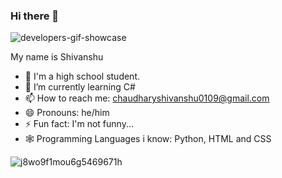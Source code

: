 ### Hi there 👋

![developers-gif-showcase](https://user-images.githubusercontent.com/83326671/182369909-05bf7ed3-63c4-4288-a1cc-9d196294c052.gif)

My name is Shivanshu
- 🔭 I'm a high school student.
- 🌱 I’m currently learning C#
- 📫 How to reach me: chaudharyshivanshu0109@gmail.com
- 😄 Pronouns: he/him
- ⚡ Fun fact: I'm not funny...
- 🕸 Programming Languages i know: Python, HTML and CSS

![j8wo9f1mou6g5469671h](https://user-images.githubusercontent.com/83326671/182368898-06d151ec-cb89-4c35-a480-36d4ac7842ab.gif)
